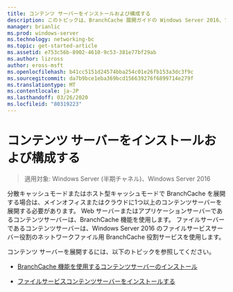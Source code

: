 ```yaml
---
title: コンテンツ サーバーをインストールおよび構成する
description: このトピックは、BranchCache 展開ガイドの Windows Server 2016、ブランチ オフィスに WAN 帯域幅使用量を最適化するために分散され、ホスト型キャッシュ モードで BranchCache を展開する方法を示しますの一部
manager: brianlic
ms.prod: windows-server
ms.technology: networking-bc
ms.topic: get-started-article
ms.assetid: e753c56b-8902-4610-9c53-381e77bf29ab
ms.author: lizross
author: eross-msft
ms.openlocfilehash: b41cc5151d24574bba254c01e26fb153a3dc3f9c
ms.sourcegitcommit: da7b9bce1eba369bcd156639276f6899714e279f
ms.translationtype: MT
ms.contentlocale: ja-JP
ms.lasthandoff: 03/26/2020
ms.locfileid: "80319223"
---
```

# <a name="install-and-configure-content-servers"></a>コンテンツ サーバーをインストールおよび構成する

>適用対象: Windows Server (半期チャネル)、Windows Server 2016

分散キャッシュモードまたはホスト型キャッシュモードで BranchCache を展開する場合は、メインオフィスまたはクラウドに1つ以上のコンテンツサーバーを展開する必要があります。 Web サーバーまたはアプリケーションサーバーであるコンテンツサーバーは、BranchCache 機能を使用します。 ファイルサーバーであるコンテンツサーバーは、Windows Server 2016 のファイルサービスサーバー役割のネットワークファイル用 BranchCache 役割サービスを使用します。  
  
コンテンツ サーバーを展開するには、以下のトピックを参照してください。  
  
-   [BranchCache 機能を使用するコンテンツサーバーのインストール](../../branchcache/deploy/Install-Content-Servers-that-Use-the-BranchCache-Feature.md)  
  
-   [ファイルサービスコンテンツサーバーをインストールする](../../branchcache/deploy/Install-File-Services-Content-Servers.md)  
  


